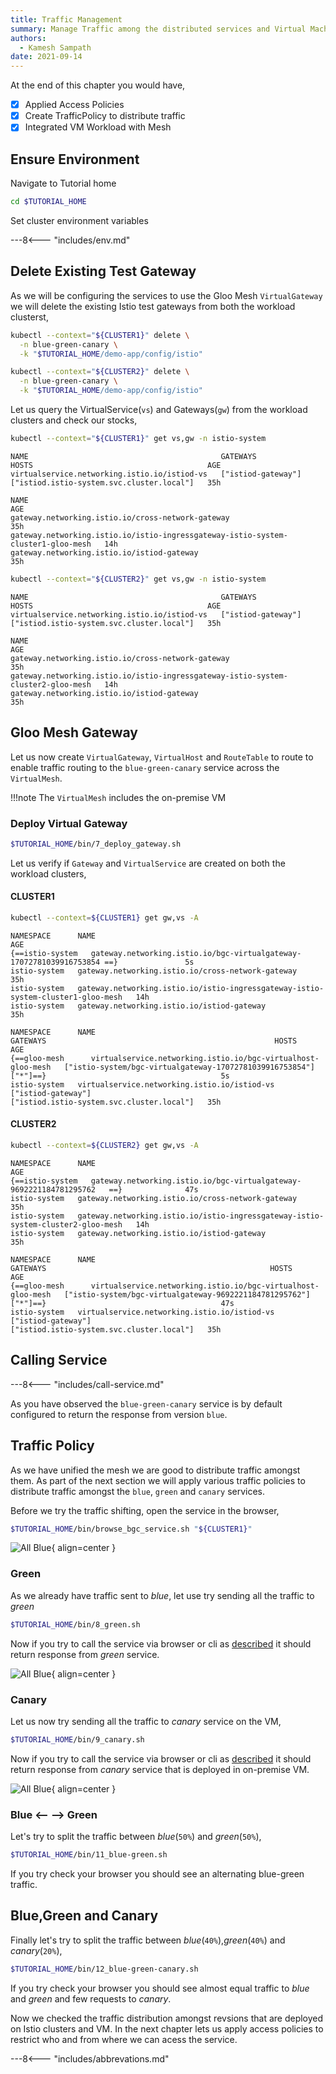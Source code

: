 ```yaml
---
title: Traffic Management
summary: Manage Traffic among the distributed services and Virtual Machine
authors:
  - Kamesh Sampath
date: 2021-09-14
---
```


At the end of this chapter you would have,

- [x] Applied Access Policies
- [x] Create TrafficPolicy to distribute traffic
- [x] Integrated VM Workload with Mesh

## Ensure Environment

Navigate to Tutorial home

```bash
cd $TUTORIAL_HOME
```

Set cluster environment variables

---8<--- "includes/env.md"

## Delete Existing Test Gateway

As we will be configuring the services to use the Gloo Mesh `VirtualGateway` we will delete the existing Istio test gateways from both the workload clusterst,

```bash
kubectl --context="${CLUSTER1}" delete \
  -n blue-green-canary \
  -k "$TUTORIAL_HOME/demo-app/config/istio"
```

```bash
kubectl --context="${CLUSTER2}" delete \
  -n blue-green-canary \
  -k "$TUTORIAL_HOME/demo-app/config/istio"
```

Let us query the VirtualService(`vs`) and Gateways(`gw`) from the workload clusters and check our stocks,

```bash
kubectl --context="${CLUSTER1}" get vs,gw -n istio-system
```

```text
NAME                                           GATEWAYS             HOSTS                                       AGE
virtualservice.networking.istio.io/istiod-vs   ["istiod-gateway"]   ["istiod.istio-system.svc.cluster.local"]   35h

NAME                                                                               AGE
gateway.networking.istio.io/cross-network-gateway                                  35h
gateway.networking.istio.io/istio-ingressgateway-istio-system-cluster1-gloo-mesh   14h
gateway.networking.istio.io/istiod-gateway                                         35h
```

```bash
kubectl --context="${CLUSTER2}" get vs,gw -n istio-system
```

```text
NAME                                           GATEWAYS             HOSTS                                       AGE
virtualservice.networking.istio.io/istiod-vs   ["istiod-gateway"]   ["istiod.istio-system.svc.cluster.local"]   35h

NAME                                                                               AGE
gateway.networking.istio.io/cross-network-gateway                                  35h
gateway.networking.istio.io/istio-ingressgateway-istio-system-cluster2-gloo-mesh   14h
gateway.networking.istio.io/istiod-gateway                                         35h
```

## Gloo Mesh Gateway

Let us now create `VirtualGateway`, `VirtualHost` and  `RouteTable` to route to enable traffic routing to the `blue-green-canary` service across the `VirtualMesh`.

!!!note
    The `VirtualMesh` includes the on-premise VM

### Deploy Virtual Gateway

```bash
$TUTORIAL_HOME/bin/7_deploy_gateway.sh
```

Let us verify if `Gateway` and `VirtualService` are created on both the workload clusters,

#### CLUSTER1

```bash
kubectl --context=${CLUSTER1} get gw,vs -A 
```

```text
NAMESPACE      NAME                                                                               AGE
{==istio-system   gateway.networking.istio.io/bgc-virtualgateway-17072781039916753854 ==}               5s
istio-system   gateway.networking.istio.io/cross-network-gateway                                  35h
istio-system   gateway.networking.istio.io/istio-ingressgateway-istio-system-cluster1-gloo-mesh   14h
istio-system   gateway.networking.istio.io/istiod-gateway                                         35h

NAMESPACE      NAME                                                           GATEWAYS                                                   HOSTS                                       AGE
{==gloo-mesh      virtualservice.networking.istio.io/bgc-virtualhost-gloo-mesh   ["istio-system/bgc-virtualgateway-17072781039916753854"]   ["*"]==}                                       5s
istio-system   virtualservice.networking.istio.io/istiod-vs                   ["istiod-gateway"]                                         ["istiod.istio-system.svc.cluster.local"]   35h
```

#### CLUSTER2

```bash
kubectl --context=${CLUSTER2} get gw,vs -A 
```

```text
NAMESPACE      NAME                                                                               AGE
{==istio-system   gateway.networking.istio.io/bgc-virtualgateway-9692221184781295762   ==}              47s
istio-system   gateway.networking.istio.io/cross-network-gateway                                  35h
istio-system   gateway.networking.istio.io/istio-ingressgateway-istio-system-cluster2-gloo-mesh   14h
istio-system   gateway.networking.istio.io/istiod-gateway                                         35h

NAMESPACE      NAME                                                           GATEWAYS                                                  HOSTS                                       AGE
{==gloo-mesh      virtualservice.networking.istio.io/bgc-virtualhost-gloo-mesh   ["istio-system/bgc-virtualgateway-9692221184781295762"]   ["*"]==}                                       47s
istio-system   virtualservice.networking.istio.io/istiod-vs                   ["istiod-gateway"]                                        ["istiod.istio-system.svc.cluster.local"]   35h
```

## Calling Service

---8<--- "includes/call-service.md"

As you have observed the `blue-green-canary` service is by default configured to return the response from version `blue`.

## Traffic Policy

As we have unified the mesh we are good to distribute traffic amongst them. As part of the next section we will apply various traffic policies to distribute traffic amongst the `blue`, `green` and `canary` services.

Before we try the traffic shifting, open the service in the browser,

```bash
$TUTORIAL_HOME/bin/browse_bgc_service.sh "${CLUSTER1}"
```

![All Blue](images/all_blue.png){ align=center }

### Green

As we already have traffic sent to *blue*, let use try sending all the traffic to *green*

```bash
$TUTORIAL_HOME/bin/8_green.sh
```

Now if you try to call the service via browser or cli as [described](traffic.md#calling-service) it should return response from *green* service.

![All Blue](images/all_green.png){ align=center }

### Canary

Let us now try sending all the traffic to *canary* service on the VM,

```bash
$TUTORIAL_HOME/bin/9_canary.sh
```

Now if you try to call the service via browser or cli as [described](traffic.md#calling-service) it should return response from *canary* service that is deployed in on-premise VM.

![All Blue](images/all_canary.png){ align=center }

### Blue <-- --> Green

Let's try to split the traffic between *blue*(`50%`) and *green*(`50%`),

```bash
$TUTORIAL_HOME/bin/11_blue-green.sh
```

If you try check your browser you should see an alternating blue-green traffic.

## Blue,Green and Canary

Finally let's try to split the traffic between *blue*(`40%`),*green*(`40%`) and *canary*(`20%`),

```bash
$TUTORIAL_HOME/bin/12_blue-green-canary.sh
```

If you try check your browser you should see almost equal traffic to *blue* and *green* and few requests to *canary*.

Now we checked the traffic distribution amongst revsions that are deployed on Istio clusters and VM. In the next chapter lets us apply access policies to restrict who and from where we can acess the service.

---8<--- "includes/abbrevations.md"
